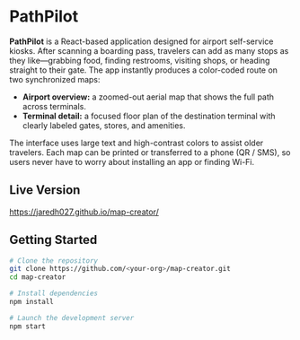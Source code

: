 # PathPilot

**PathPilot** is a React-based application designed for airport self-service kiosks. After scanning a boarding pass, travelers can add as many stops as they like—grabbing food, finding restrooms, visiting shops, or heading straight to their gate. The app instantly produces a color-coded route on two synchronized maps:

* **Airport overview:** a zoomed-out aerial map that shows the full path across terminals.
* **Terminal detail:** a focused floor plan of the destination terminal with clearly labeled gates, stores, and amenities.

The interface uses large text and high-contrast colors to assist older travelers. Each map can be printed or transferred to a phone (QR / SMS), so users never have to worry about installing an app or finding Wi-Fi.

## Live Version

https://jaredh027.github.io/map-creator/

## Getting Started

```bash
# Clone the repository
git clone https://github.com/<your-org>/map-creator.git
cd map-creator

# Install dependencies
npm install

# Launch the development server
npm start
